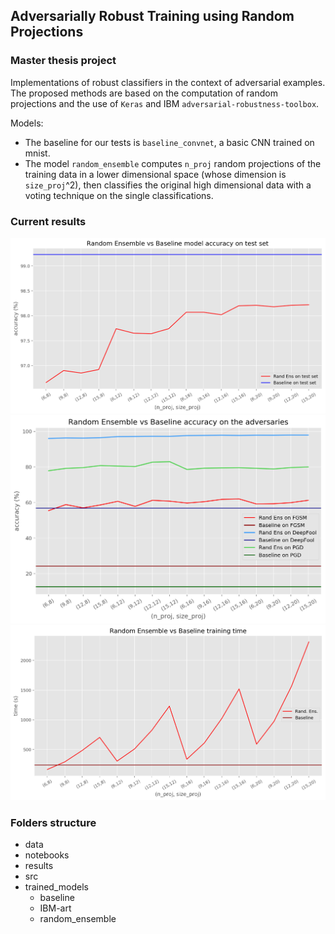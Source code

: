 ## Adversarially Robust Training using Random Projections
### Master thesis project 

Implementations of robust classifiers in the context of adversarial examples.
The proposed methods are based on the computation of random projections and the use of `Keras` and 
IBM `adversarial-robustness-toolbox`.

Models:
- The baseline for our tests is `baseline_convnet`, a basic CNN trained on mnist.
- The model `random_ensemble` computes `n_proj` random projections of the training data in a lower dimensional space 
(whose dimension is `size_proj`^2), then classifies the original high dimensional data with a voting technique on the 
single classifications.

### Current results

![](results/randsens_test_accuracy.png)
![](results/randens_adversarial_accuracy.png)
![](results/randens_complexity.png)

### Folders structure

- data
- notebooks
- results
- src
- trained_models
    - baseline
    - IBM-art
    - random_ensemble
